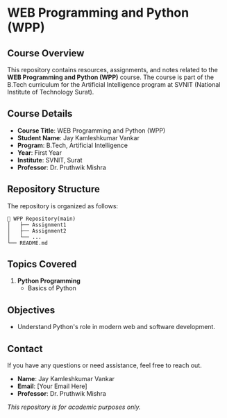 # WEB Programming and Python (WPP)

## Course Overview
This repository contains resources, assignments, and notes related to the **WEB Programming and Python (WPP)** course. The course is part of the B.Tech curriculum for the Artificial Intelligence program at SVNIT (National Institute of Technology Surat).

## Course Details
- **Course Title**: WEB Programming and Python (WPP)  
- **Student Name**: Jay Kamleshkumar Vankar  
- **Program**: B.Tech, Artificial Intelligence  
- **Year**: First Year  
- **Institute**: SVNIT, Surat  
- **Professor**: Dr. Pruthwik Mishra  

## Repository Structure
The repository is organized as follows:

```
📁 WPP Repository(main)
│   ├── Assignment1
│   ├── Assignment2
│   └── ...
└── README.md
```

## Topics Covered
1. **Python Programming**
   - Basics of Python

## Objectives

- Understand Python's role in modern web and software development.

## Contact
If you have any questions or need assistance, feel free to reach out.

- **Name**: Jay Kamleshkumar Vankar  
- **Email**: [Your Email Here]  
- **Professor**: Dr. Pruthwik Mishra  

*This repository is for academic purposes only.*
